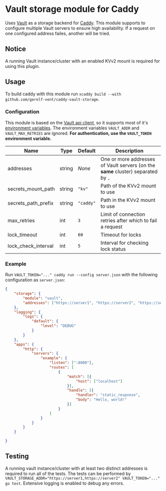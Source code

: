 # Vault storage module for Caddy
Uses [Vault](https://vaultproject.io/) as a storage backend for [Caddy](https://caddyserver.com/). This module supports to configure multiple Vault servers to ensure high availability. If a request on one configured address failes, another will be tried.

## Notice
A running Vault instance/cluster with an enabled KVv2 mount is required for using this plugin.

## Usage
To build caddy with this module run `xcaddy build --with github.com/gerolf-vent/caddy-vault-storage`.

### Configuration
This module is based on the [Vault api client](https://pkg.go.dev/github.com/hashicorp/vault/api), so it supports most of it's [environment variables](https://developer.hashicorp.com/vault/docs/commands#environment-variables). The environment variables `VAULT_ADDR` and `VAULT_MAX_RETRIES` are ignored. **For authentication, use the `VAULT_TOKEN` environment variable.**

| Name | Type | Default | Description |
| ---- | ---- | ------- | ----------- |
| addresses | string | *None* | One or more addresses of Vault servers (on the **same** cluster) separated by `,` |
| secrets_mount_path | string | `"kv"` | Path of the KVv2 mount to use |
| secrets_path_prefix | string | `"caddy"` | Path in the KVv2 mount to use |
| max_retries | int | `3` | Limit of connection retries after which to fail a request |
| lock_timeout | int | `60` | Timeout for locks |
| lock_check_interval | int | `5` | Interval for checking lock status |

### Example
Run `VAULT_TOKEN="..." caddy run --config server.json` with the following configuration as `server.json`:
```json
{
	"storage": {
		"module": "vault",
		"addresses": ["https://server1", "https://server2", "https://server3"]
	},
	"logging": {
		"logs": {
			"default": {
				"level": "DEBUG"
			}
		}
	},
	"apps": {
		"http": {
			"servers": {
				"example": {
					"listen": [":8000"],
					"routes": [
						{
							"match": [{
								"host": ["localhost"]
							}],
							"handle": [{
								"handler": "static_response",
								"body": "Hello, world!"
							}]
						}
					]
				}
			}
		}
	}

}
```

## Testing
A running vault instance/cluster with at least two distinct addresses is required to run all of the tests. The tests can be performed by `VAULT_STORAGE_ADDR="https://server1,https://server2" VAULT_TOKEN="..." go test`. Extensive logging is enabled to debug any errors.
